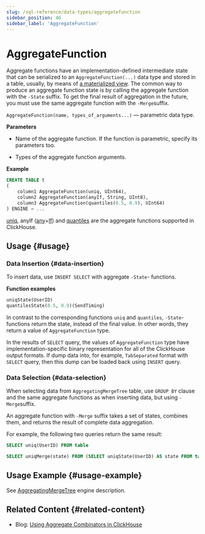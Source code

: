 ```yaml
---
slug: /sql-reference/data-types/aggregatefunction
sidebar_position: 46
sidebar_label: 'AggregateFunction'
---
```


# AggregateFunction

Aggregate functions have an implementation-defined intermediate state that can be serialized to an `AggregateFunction(...)` data type and stored in a table, usually, by means of [a materialized view](../../sql-reference/statements/create/view.md).
The common way to produce an aggregate function state is by calling the aggregate function with the `-State` suffix.
To get the final result of aggregation in the future, you must use the same aggregate function with the `-Merge`suffix.

`AggregateFunction(name, types_of_arguments...)` — parametric data type.

**Parameters**

- Name of the aggregate function. If the function is parametric, specify its parameters too.

- Types of the aggregate function arguments.

**Example**

``` sql
CREATE TABLE t
(
    column1 AggregateFunction(uniq, UInt64),
    column2 AggregateFunction(anyIf, String, UInt8),
    column3 AggregateFunction(quantiles(0.5, 0.9), UInt64)
) ENGINE = ...
```

[uniq](/sql-reference/aggregate-functions/reference/uniq), anyIf ([any](/sql-reference/aggregate-functions/reference/any)+[If](/sql-reference/aggregate-functions/combinators#-if)) and [quantiles](../../sql-reference/aggregate-functions/reference/quantiles.md#quantiles) are the aggregate functions supported in ClickHouse.

## Usage {#usage}

### Data Insertion {#data-insertion}

To insert data, use `INSERT SELECT` with aggregate `-State`- functions.

**Function examples**

``` sql
uniqState(UserID)
quantilesState(0.5, 0.9)(SendTiming)
```

In contrast to the corresponding functions `uniq` and `quantiles`, `-State`- functions return the state, instead of the final value. In other words, they return a value of `AggregateFunction` type.

In the results of `SELECT` query, the values of `AggregateFunction` type have implementation-specific binary representation for all of the ClickHouse output formats. If dump data into, for example, `TabSeparated` format with `SELECT` query, then this dump can be loaded back using `INSERT` query.

### Data Selection {#data-selection}

When selecting data from `AggregatingMergeTree` table, use `GROUP BY` clause and the same aggregate functions as when inserting data, but using `-Merge`suffix.

An aggregate function with `-Merge` suffix takes a set of states, combines them, and returns the result of complete data aggregation.

For example, the following two queries return the same result:

``` sql
SELECT uniq(UserID) FROM table

SELECT uniqMerge(state) FROM (SELECT uniqState(UserID) AS state FROM table GROUP BY RegionID)
```

## Usage Example {#usage-example}

See [AggregatingMergeTree](../../engines/table-engines/mergetree-family/aggregatingmergetree.md) engine description.


## Related Content {#related-content}

- Blog: [Using Aggregate Combinators in ClickHouse](https://clickhouse.com/blog/aggregate-functions-combinators-in-clickhouse-for-arrays-maps-and-states)
